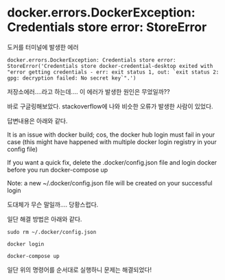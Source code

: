 # docker.errors.DockerException: Credentials store error: StoreError

도커를 터미널에 발생한 에러

```terminal
docker.errors.DockerException: Credentials store error: StoreError('Credentials store docker-credential-desktop exited with "error getting credentials - err: exit status 1, out: `exit status 2: gpg: decryption failed: No secret key`".')
```

저장소에러....라고 하는데.... 이 에러가 발생한 원인은 무었일까??

바로 구글링해보았다. stackoverflow에 나와 비슷한 오류가 발생한 사람이 있었다.

답변내용은 아래와 같다.

It is an issue with docker build; cos, the docker hub login must fail in your case (this might have happened with multiple docker login registry in your config file)

If you want a quick fix, delete the .docker/config.json file and login docker before you run docker-compose up

Note: a new ~/.docker/config.json file will be created on your successful login

도대체가 무슨 말일까.... 당황스럽다.

일단 해결 방법은 아래와 같다.

```terminal
sudo rm ~/.docker/config.json

docker login

docker-compose up
```

일단 위의 명령어를 순서대로 실행하니 문제는 해결되었다!
